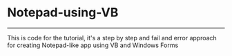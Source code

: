 # Notepad-using-VB

----------
This is code for the tutorial, it's a step by step and fail and error approach for creating Notepad-like app using VB and Windows Forms
